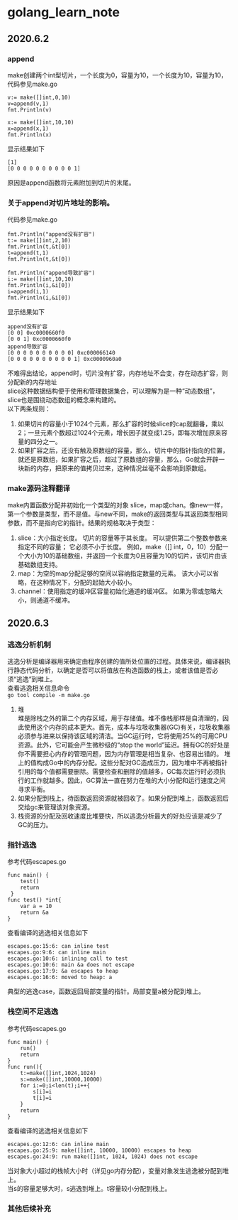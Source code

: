 # golang_learn_note   
  
## 2020.6.2
### append
make创建两个int型切片，一个长度为0，容量为10，一个长度为10，容量为10，代码参见make.go   

    v:= make([]int,0,10)
 	v=append(v,1)
 	fmt.Println(v)
 	
 	x:= make([]int,10,10)
 	x=append(x,1)
 	fmt.Println(x)

显示结果如下

    [1]
    [0 0 0 0 0 0 0 0 0 0 1]


原因是append函数将元素附加到切片的末尾。   
### 关于append对切片地址的影响。
代码参见make.go  
 
    fmt.Println("append没有扩容")
	t:= make([]int,2,10)
	fmt.Println(t,&t[0])
	t=append(t,1)
	fmt.Println(t,&t[0])

	fmt.Println("append导致扩容")
	i:= make([]int,10,10)
	fmt.Println(i,&i[0])
	i=append(i,1)
	fmt.Println(i,&i[0])
显示结果如下   

    append没有扩容
    [0 0] 0xc0000660f0
    [0 0 1] 0xc0000660f0
    append导致扩容
    [0 0 0 0 0 0 0 0 0 0] 0xc000066140
    [0 0 0 0 0 0 0 0 0 0 1] 0xc0000960a0

不难得出结论，append时，切片没有扩容，内存地址不会变，存在动态扩容，则分配新的内存地址   
slice这种数据结构便于使用和管理数据集合，可以理解为是一种“动态数组”，slice也是围绕动态数组的概念来构建的。   
以下两条规则：   
1. 如果切片的容量小于1024个元素，那么扩容的时候slice的cap就翻番，乘以2；一旦元素个数超过1024个元素，增长因子就变成1.25，即每次增加原来容量的四分之一。   
2. 如果扩容之后，还没有触及原数组的容量，那么，切片中的指针指向的位置，就还是原数组，如果扩容之后，超过了原数组的容量，那么，Go就会开辟一块新的内存，把原来的值拷贝过来，这种情况丝毫不会影响到原数组。   

### make源码注释翻译
make内置函数分配并初始化一个类型的对象 slice，map或chan。像new一样，第一个参数是类型，而不是值。与new不同，make的返回类型与其返回类型相同参数，而不是指向它的指针。结果的规格取决于类型：   
1. slice：大小指定长度。 切片的容量等于其长度。 可以提供第二个整数参数来指定不同的容量； 它必须不小于长度。 例如，make（[] int，0，10）分配一个大小为10的基础数组，并返回一个长度为0且容量为10的切片，该切片由该基础数组支持。   
2. map：为空的map分配足够的空间以容纳指定数量的元素。 该大小可以省略，在这种情况下，分配的起始大小较小。   
3. channel：使用指定的缓冲区容量初始化通道的缓冲区。 如果为零或忽略大小，则通道不缓冲。   

## 2020.6.3
### 逃逸分析机制   
逃逸分析是编译器用来确定由程序创建的值所处位置的过程。具体来说，编译器执行静态代码分析，以确定是否可以将值放在构造函数的栈上，或者该值是否必须“逃逸”到堆上。    
查看逃逸相关信息命令   
`go tool compile -m make.go`  

1. 堆   
堆是除栈之外的第二个内存区域，用于存储值。堆不像栈那样是自清理的，因此使用这个内存的成本更大。首先，成本与垃圾收集器(GC)有关，垃圾收集器必须参与进来以保持该区域的清洁。当GC运行时，它将使用25%的可用CPU资源。此外，它可能会产生微秒级的“stop the world”延迟。拥有GC的好处是你不需要担心内存的管理问题，因为内存管理是相当复杂、也容易出错的。
堆上的值构成Go中的内存分配。这些分配对GC造成压力，因为堆中不再被指针引用的每个值都需要删除。需要检查和删除的值越多，GC每次运行时必须执行的工作就越多。因此，GC算法一直在努力在堆的大小分配和运行速度之间寻求平衡。   
2. 如果分配到栈上，待函数返回资源就被回收了。如果分配到堆上，函数返回后交给gc来管理该对象资源。   
3. 栈资源的分配及回收速度比堆要快，所以逃逸分析最大的好处应该是减少了GC的压力。   

###  指针逃逸
参考代码escapes.go   


    func main() {
		test()
		return   
     } 
    func test() *int{
		var a = 10
		return &a
    }
查看编译的逃逸相关信息如下   

    escapes.go:15:6: can inline test
    escapes.go:9:6: can inline main
    escapes.go:10:6: inlining call to test
    escapes.go:10:6: main &a does not escape
    escapes.go:17:9: &a escapes to heap
    escapes.go:16:6: moved to heap: a


典型的逃逸case，函数返回局部变量的指针。局部变量a被分配到堆上。   

### 栈空间不足逃逸
参考代码escapes.go 

    func main() {
    	run()
    	return
    }
    func run(){
    	t:=make([]int,1024,1024)
    	s:=make([]int,10000,10000)
    	for i:=0;i<len(t);i++{
    		s[i]=i
    		t[i]=i
    	}
    	return
    }
 查看编译的逃逸相关信息如下   

    escapes.go:12:6: can inline main
    escapes.go:25:9: make([]int, 10000, 10000) escapes to heap
    escapes.go:24:9: run make([]int, 1024, 1024) does not escape

当对象大小超过的栈帧大小时（详见go内存分配），变量对象发生逃逸被分配到堆上。   
当s的容量足够大时，s逃逸到堆上。t容量较小分配到栈上。
### 其他后续补充






